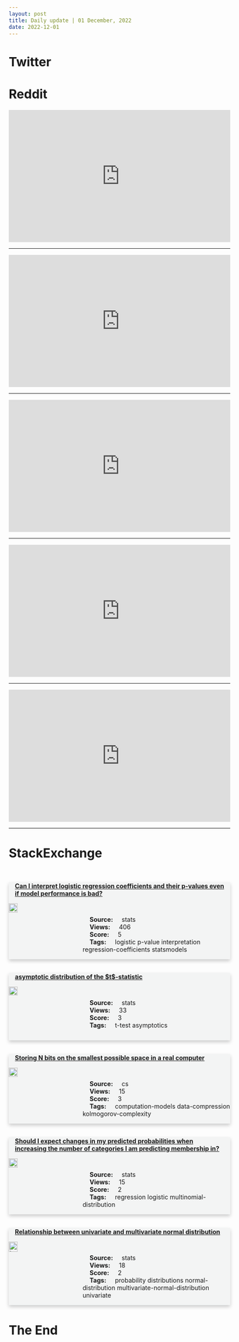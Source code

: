 ```yaml
---
layout: post
title: Daily update | 01 December, 2022
date: 2022-12-01
---
```


<script async src="https://platform.twitter.com/widgets.js" charset="utf-8"></script>


<script src='https://storage.ko-fi.com/cdn/scripts/overlay-widget.js'></script>
<script>
  kofiWidgetOverlay.draw('themldojo', {
    'type': 'floating-chat',
    'floating-chat.donateButton.text': 'Support me',
    'floating-chat.donateButton.background-color': '#f45d22',
    'floating-chat.donateButton.text-color': '#fff'
  });
</script>

# Twitter 

<blockquote class="twitter-tweet"><a href="https://twitter.com/maramperninety/status/1597913921901322240"></a></blockquote>

<blockquote class="twitter-tweet"><a href="https://twitter.com/thegoldsuite/status/1597921700749852673"></a></blockquote>

<blockquote class="twitter-tweet"><a href="https://twitter.com/svpino/status/1597938527840313345"></a></blockquote>

<blockquote class="twitter-tweet"><a href="https://twitter.com/hardmaru/status/1597950795361660928"></a></blockquote>

<blockquote class="twitter-tweet"><a href="https://twitter.com/timnitGebru/status/1597960919078010880"></a></blockquote>

<blockquote class="twitter-tweet"><a href="https://twitter.com/OpenAI/status/1598014522098208769"></a></blockquote>

<blockquote class="twitter-tweet"><a href="https://twitter.com/karpathy/status/1597808109287723008"></a></blockquote>

<blockquote class="twitter-tweet"><a href="https://twitter.com/GoogleAI/status/1597986473055133697"></a></blockquote>

<blockquote class="twitter-tweet"><a href="https://twitter.com/stanfordnlp/status/1597997166936485888"></a></blockquote>

<blockquote class="twitter-tweet"><a href="https://twitter.com/DeepMind/status/1597938916904284161"></a></blockquote>

# Reddit 

<iframe id="reddit-embed" src="https://www.redditmedia.com/r/datascience/comments/z8sxzi/whats_the_deal_with_the_data_scientist_job_market?ref_source=embed&amp;ref=share&amp;embed=true" sandbox="allow-scripts allow-same-origin allow-popups" style="border: none;" height="300" width="100%" scrolling="yes"></iframe>
<hr style="width:100%;text-align:left;margin-left:0">
<iframe id="reddit-embed" src="https://www.redditmedia.com/r/dataengineering/comments/z8cvtv/have_you_noticed_that_some_tech_companies_have_a?ref_source=embed&amp;ref=share&amp;embed=true" sandbox="allow-scripts allow-same-origin allow-popups" style="border: none;" height="300" width="100%" scrolling="yes"></iframe>
<hr style="width:100%;text-align:left;margin-left:0">
<iframe id="reddit-embed" src="https://www.redditmedia.com/r/MachineLearning/comments/z8qs76/p_releasing_opensource_speech_enhancement_toolkit?ref_source=embed&amp;ref=share&amp;embed=true" sandbox="allow-scripts allow-same-origin allow-popups" style="border: none;" height="300" width="100%" scrolling="yes"></iframe>
<hr style="width:100%;text-align:left;margin-left:0">
<iframe id="reddit-embed" src="https://www.redditmedia.com/r/datascience/comments/z8bwy0/what_do_you_all_do_while_youre_fitting_models?ref_source=embed&amp;ref=share&amp;embed=true" sandbox="allow-scripts allow-same-origin allow-popups" style="border: none;" height="300" width="100%" scrolling="yes"></iframe>
<hr style="width:100%;text-align:left;margin-left:0">
<iframe id="reddit-embed" src="https://www.redditmedia.com/r/MachineLearning/comments/z8k1lb/does_anyone_uses_intel_arc_a770_gpu_for_machine?ref_source=embed&amp;ref=share&amp;embed=true" sandbox="allow-scripts allow-same-origin allow-popups" style="border: none;" height="300" width="100%" scrolling="yes"></iframe>
<hr style="width:100%;text-align:left;margin-left:0">

<style>
.card {
box-shadow: 0 4px 8px 0 rgba(0,0,0,0.2);
transition: 0.3s;
width: 100%;
background-color: #F3F4F4;
}
p{
    margin-left:  3em;
    padding-top: 1em;
}
.part2{
    display: grid;
    grid-template-columns: 1fr 3fr;
}
h4{
    margin: 1em;
}

.card:hover {
box-shadow: 0 8px 16px 0 rgba(0,0,0,0.2);
}
b {
padding: 2px 16px;
}
</style>
  
# StackExchange 


  <br>
  <div class="card">
  <h4><a href='https://stats.stackexchange.com/questions/597414/can-i-interpret-logistic-regression-coefficients-and-their-p-values-even-if-mode'>Can I interpret logistic regression coefficients and their p-values even if model performance is bad?</a></h4> 
  <div class="part2">
      <img src="https://cdn.sstatic.net/Sites/stats/Img/apple-touch-icon@2.png?v=344f57aa10cc" alt="Img missing!" style="width:40%">
      <p><b>Source:</b> stats<br><b>Views:</b> 406<br><b>Score:</b> 5<br><b>Tags:</b> <span class="badge badge-dark">logistic</span> <span class="badge badge-dark">p-value</span> <span class="badge badge-dark">interpretation</span> <span class="badge badge-dark">regression-coefficients</span> <span class="badge badge-dark">statsmodels</span></p> 
  </div>
  </div>
      
  <br>
  <div class="card">
  <h4><a href='https://stats.stackexchange.com/questions/597507/asymptotic-distribution-of-the-t-statistic'>asymptotic distribution of the $t$-statistic</a></h4> 
  <div class="part2">
      <img src="https://cdn.sstatic.net/Sites/stats/Img/apple-touch-icon@2.png?v=344f57aa10cc" alt="Img missing!" style="width:40%">
      <p><b>Source:</b> stats<br><b>Views:</b> 33<br><b>Score:</b> 3<br><b>Tags:</b> <span class="badge badge-dark">t-test</span> <span class="badge badge-dark">asymptotics</span></p> 
  </div>
  </div>
      
  <br>
  <div class="card">
  <h4><a href='https://cs.stackexchange.com/questions/155836/storing-n-bits-on-the-smallest-possible-space-in-a-real-computer'>Storing N bits on the smallest possible space in a real computer</a></h4> 
  <div class="part2">
      <img src="https://cdn.sstatic.net/Sites/cs/Img/apple-touch-icon@2.png?v=324a3e0c2b03" alt="Img missing!" style="width:40%">
      <p><b>Source:</b> cs<br><b>Views:</b> 15<br><b>Score:</b> 3<br><b>Tags:</b> <span class="badge badge-dark">computation-models</span> <span class="badge badge-dark">data-compression</span> <span class="badge badge-dark">kolmogorov-complexity</span></p> 
  </div>
  </div>
      
  <br>
  <div class="card">
  <h4><a href='https://stats.stackexchange.com/questions/597506/should-i-expect-changes-in-my-predicted-probabilities-when-increasing-the-number'>Should I expect changes in my predicted probabilities when increasing the number of categories I am predicting membership in?</a></h4> 
  <div class="part2">
      <img src="https://cdn.sstatic.net/Sites/stats/Img/apple-touch-icon@2.png?v=344f57aa10cc" alt="Img missing!" style="width:40%">
      <p><b>Source:</b> stats<br><b>Views:</b> 15<br><b>Score:</b> 2<br><b>Tags:</b> <span class="badge badge-dark">regression</span> <span class="badge badge-dark">logistic</span> <span class="badge badge-dark">multinomial-distribution</span></p> 
  </div>
  </div>
      
  <br>
  <div class="card">
  <h4><a href='https://stats.stackexchange.com/questions/597449/relationship-between-univariate-and-multivariate-normal-distribution'>Relationship between univariate and multivariate normal distribution</a></h4> 
  <div class="part2">
      <img src="https://cdn.sstatic.net/Sites/stats/Img/apple-touch-icon@2.png?v=344f57aa10cc" alt="Img missing!" style="width:40%">
      <p><b>Source:</b> stats<br><b>Views:</b> 18<br><b>Score:</b> 2<br><b>Tags:</b> <span class="badge badge-dark">probability</span> <span class="badge badge-dark">distributions</span> <span class="badge badge-dark">normal-distribution</span> <span class="badge badge-dark">multivariate-normal-distribution</span> <span class="badge badge-dark">univariate</span></p> 
  </div>
  </div>
      
# The End